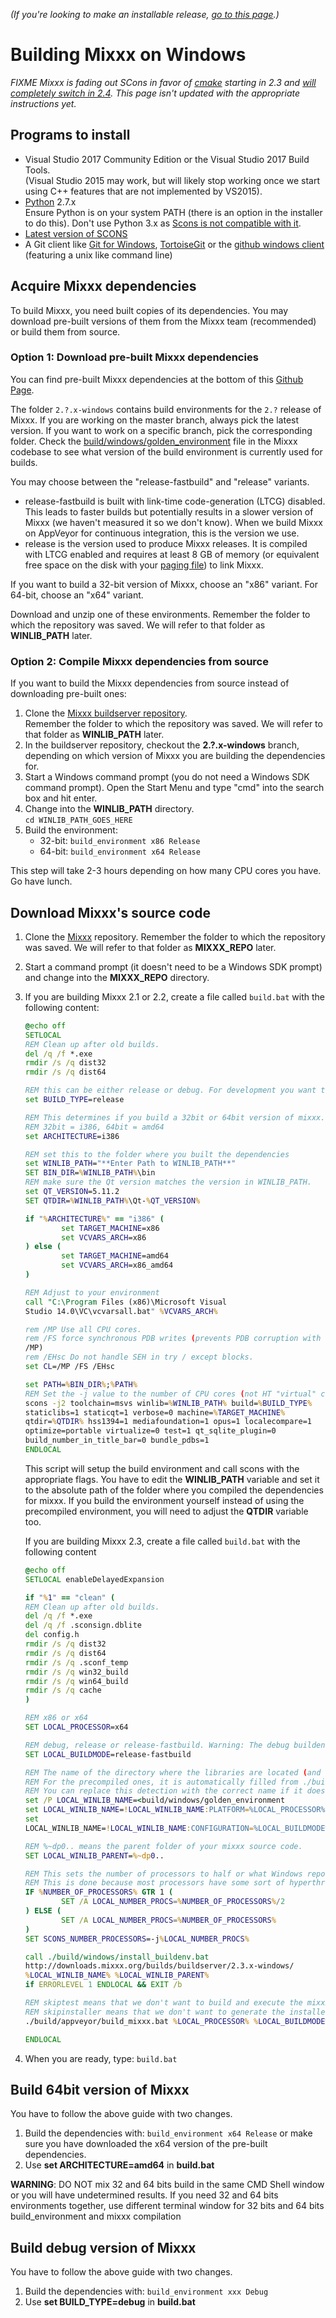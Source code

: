 *(If you're looking to make an installable release, [go to this
page](Build%20Windows%20installer).)*

# Building Mixxx on Windows

*FIXME Mixxx is fading out SCons in favor of [cmake](https://cmake.org)
starting in 2.3 and [will completely switch
in 2.4](https://github.com/mixxxdj/mixxx/pull/2777). This page isn't
updated with the appropriate instructions yet.*

## Programs to install

  - Visual Studio 2017 Community Edition or the Visual Studio 2017 Build Tools.  
    (Visual Studio 2015 may work, but will likely stop working once we
    start using C++ features that are not implemented by VS2015).
  - [Python](http://python.org/download/) 2.7.x  
    Ensure Python is on
    your system PATH (there is an option in the installer to do this).
    Don't use Python 3.x as [Scons is not compatible with it](https://github.com/SCons/scons/wiki/FrequentlyAskedQuestions#what-version-of-python-do-i-need).
  - [Latest version of SCONS](http://scons.org/pages/download.html)
  - A Git client like [Git for Windows](https://git-scm.com/download/win),
    [TortoiseGit](https://code.google.com/p/tortoisegit/) or the
	[github windows client](http://github-windows.s3.amazonaws.com/GitHubSetup.exe)
    (featuring a unix like command line)

## Acquire Mixxx dependencies

To build Mixxx, you need built copies of its dependencies.
You may download pre-built versions of them from the Mixxx team (recommended)
or build them from source.

### Option 1: Download pre-built Mixxx dependencies

You can find pre-built Mixxx dependencies at the bottom of this [Github
Page](https://github.com/mixxxdj/buildserver).

The folder `2.?.x-windows` contains build environments for the `2.?`
release of Mixxx. If you are working on the master branch, always pick
the latest version. If you want to work on a specific branch, pick the
corresponding folder. Check the
[build/windows/golden\_environment](https://github.com/mixxxdj/mixxx/blob/master/build/windows/golden_environment)
file in the Mixxx codebase to see what version of the build environment
is currently used for builds.

You may choose between the "release-fastbuild" and "release" variants.

  - release-fastbuild is built with link-time code-generation (LTCG)
    disabled. This leads to faster builds but potentially results in a
    slower version of Mixxx (we haven't measured it so we don't know).
    When we build Mixxx on AppVeyor for continuous integration, this is
    the version we use.
  - release is the version used to produce Mixxx releases. It is
    compiled with LTCG enabled and requires at least 8 GB of memory (or
    equivalent free space on the disk with your [paging
    file](https://www.howtogeek.com/126430/htg-explains-what-is-the-windows-page-file-and-should-you-disable-it/))
    to link Mixxx.

If you want to build a 32-bit version of Mixxx, choose an "x86" variant.
For 64-bit, choose an "x64" variant.

Download and unzip one of these environments. Remember the folder to
which the repository was saved. We will refer to that folder as
**WINLIB\_PATH** later.

### Option 2: Compile Mixxx dependencies from source

If you want to build the Mixxx dependencies from source instead of
downloading pre-built ones:

1.  Clone the [Mixxx buildserver repository](https://github.com/mixxxdj/buildserver).  
    Remember the folder to which the repository was saved. We will refer
    to that folder as **WINLIB\_PATH** later.
2.  In the buildserver repository, checkout the **2.?.x-windows**
    branch, depending on which version of Mixxx you are building the
    dependencies for.
3.  Start a Windows command prompt (you do not need a Windows SDK
    command prompt). Open the Start Menu and type "cmd" into the search
    box and hit enter. 
4.  Change into the **WINLIB\_PATH** directory.  
    `cd WINLIB_PATH_GOES_HERE`
5.  Build the environment:
    - 32-bit: `build_environment x86 Release`
    - 64-bit: `build_environment x64 Release`

This step will take 2-3 hours depending on how many CPU cores you have.
Go have lunch.

## Download Mixxx's source code

1.  Clone the [Mixxx](https://github.com/mixxxdj/mixxx.git) repository.
    Remember the folder to which the repository was saved. We will refer
    to that folder as **MIXXX\_REPO** later.
2.  Start a command prompt (it doesn't need to be a Windows SDK prompt)
    and change into the **MIXXX\_REPO** directory.
3.  If you are building Mixxx 2.1 or 2.2, create a file called
    `build.bat` with the following content:

    ```bat
	@echo off
    SETLOCAL
    REM Clean up after old builds.
    del /q /f *.exe
    rmdir /s /q dist32
    rmdir /s /q dist64
    
    REM this can be either release or debug. For development you want to use debug
    set BUILD_TYPE=release
    
    REM This determines if you build a 32bit or 64bit version of mixxx. 
    REM 32bit = i386, 64bit = amd64
    set ARCHITECTURE=i386
    
    REM set this to the folder where you built the dependencies
    set WINLIB_PATH="**Enter Path to WINLIB_PATH**"
    SET BIN_DIR=%WINLIB_PATH%\bin
    REM make sure the Qt version matches the version in WINLIB_PATH.
    set QT_VERSION=5.11.2
    SET QTDIR=%WINLIB_PATH%\Qt-%QT_VERSION%
    
    if "%ARCHITECTURE%" == "i386" (
            set TARGET_MACHINE=x86
            set VCVARS_ARCH=x86
    ) else ( 
            set TARGET_MACHINE=amd64
            set VCVARS_ARCH=x86_amd64
    )
    
    REM Adjust to your environment
    call "C:\Program Files (x86)\Microsoft Visual
    Studio 14.0\VC\vcvarsall.bat" %VCVARS_ARCH%
    
    rem /MP Use all CPU cores.
    rem /FS force synchronous PDB writes (prevents PDB corruption with
    /MP)
    rem /EHsc Do not handle SEH in try / except blocks.
    set CL=/MP /FS /EHsc
    
    set PATH=%BIN_DIR%;%PATH%
    REM Set the -j value to the number of CPU cores (not HT "virtual" cores but physical cores) you have
    scons -j2 toolchain=msvs winlib=%WINLIB_PATH% build=%BUILD_TYPE%
    staticlibs=1 staticqt=1 verbose=0 machine=%TARGET_MACHINE%
    qtdir=%QTDIR% hss1394=1 mediafoundation=1 opus=1 localecompare=1
    optimize=portable virtualize=0 test=1 qt_sqlite_plugin=0
    build_number_in_title_bar=0 bundle_pdbs=1
    ENDLOCAL
    ```

	This script will setup the build environment and call scons with
    the appropriate flags. You have to edit the **WINLIB\_PATH**
    variable and set it to the absolute path of the folder where you
    compiled the dependencies for mixxx. If you build the environment
    yourself instead of using the precompiled environment, you will need
    to adjust the **QTDIR** variable too.

    If you are building Mixxx 2.3, create a file called `build.bat` with
    the following content

	```bat
	@echo off
    SETLOCAL enableDelayedExpansion
    
    if "%1" == "clean" (
    REM Clean up after old builds.
    del /q /f *.exe
    del /q /f .sconsign.dblite
    del config.h
    rmdir /s /q dist32
    rmdir /s /q dist64
    rmdir /s /q .sconf_temp
    rmdir /s /q win32_build
    rmdir /s /q win64_build
    rmdir /s /q cache
    )
    
    REM x86 or x64
    SET LOCAL_PROCESSOR=x64
    
    REM debug, release or release-fastbuild. Warning: The debug buildenv is not prebuilt so you need to build it yourself.
    SET LOCAL_BUILDMODE=release-fastbuild
    
    REM The name of the directory where the libraries are located (and the name of the file to download).
    REM For the precompiled ones, it is automatically filled from ./build/windows/golden_environment 
    REM You can replace this detection with the correct name if it does not apply to your setup.
    set /P LOCAL_WINLIB_NAME=<build/windows/golden_environment
    set LOCAL_WINLIB_NAME=!LOCAL_WINLIB_NAME:PLATFORM=%LOCAL_PROCESSOR%!
    set
    LOCAL_WINLIB_NAME=!LOCAL_WINLIB_NAME:CONFIGURATION=%LOCAL_BUILDMODE%!
    
    REM %~dp0.. means the parent folder of your mixxx source code.
    SET LOCAL_WINLIB_PARENT=%~dp0..
    
    REM This sets the number of processors to half or what Windows reports. 
    REM This is done because most processors have some sort of hyperthreading and we want only real cores.
    IF %NUMBER_OF_PROCESSORS% GTR 1 (
            SET /A LOCAL_NUMBER_PROCS=%NUMBER_OF_PROCESSORS%/2
    ) ELSE (
            SET /A LOCAL_NUMBER_PROCS=%NUMBER_OF_PROCESSORS%
    )
    SET SCONS_NUMBER_PROCESSORS=-j%LOCAL_NUMBER_PROCS%
    
    call ./build/windows/install_buildenv.bat
    http://downloads.mixxx.org/builds/buildserver/2.3.x-windows/
    %LOCAL_WINLIB_NAME% %LOCAL_WINLIB_PARENT%
    if ERRORLEVEL 1 ENDLOCAL && EXIT /b
    
    REM skiptest means that we don't want to build and execute the mixxx-test.
    REM skipinstaller means that we don't want to generate the installer after the build.
    ./build/appveyor/build_mixxx.bat %LOCAL_PROCESSOR% %LOCAL_BUILDMODE% %LOCAL_WINLIB_PARENT%\%LOCAL_WINLIB_NAME% skiptest skipinstaller
    
    ENDLOCAL
    ```

4.  When you are ready, type: `build.bat`

## Build 64bit version of Mixxx

You have to follow the above guide with two changes.

1.  Build the dependencies with: `build_environment x64 Release` or make
    sure you have downloaded the x64 version of the pre-built
    dependencies.
2.  Use **set ARCHITECTURE=amd64** in **build.bat**

**WARNING**: DO NOT mix 32 and 64 bits build in the same CMD Shell
window or you will have undetermined results. If you need 32 and 64 bits
environments together, use different terminal window for 32 bits and 64
bits build\_environment and mixxx compilation

## Build debug version of Mixxx

You have to follow the above guide with two changes.

1.  Build the dependencies with: `build_environment xxx Debug`
2.  Use **set BUILD\_TYPE=debug** in **build.bat**
